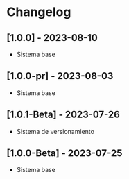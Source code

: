 # Changelog


## [1.0.0] - 2023-08-10
- Sistema base
## [1.0.0-pr] - 2023-08-03
- Sistema base
## [1.0.1-Beta] - 2023-07-26
- Sistema de versionamiento
## [1.0.0-Beta] - 2023-07-25
- Sistema base


